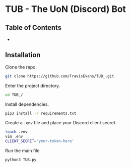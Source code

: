 # TUB - The UoN (Discord) Bot

## Table of Contents

- [Installation]: https://github.com/TravisEvans/TUB_#Installation	" Installation"

  

## Installation

Clone the repo.

```bash
git clone https://github.com/TravisEvans/TUB_.git
```



Enter the project directory.

```bash
cd TUB_/
```



Install dependencies.

```bash
pip3 install -r requirements.txt
```



Create a `.env` file and place your Discord client secret.

```bash
touch .env
vim .env
CLIENT_SECRET='your-token-here'
```



Run the main file.

```bash
python3 TUB.py
```

